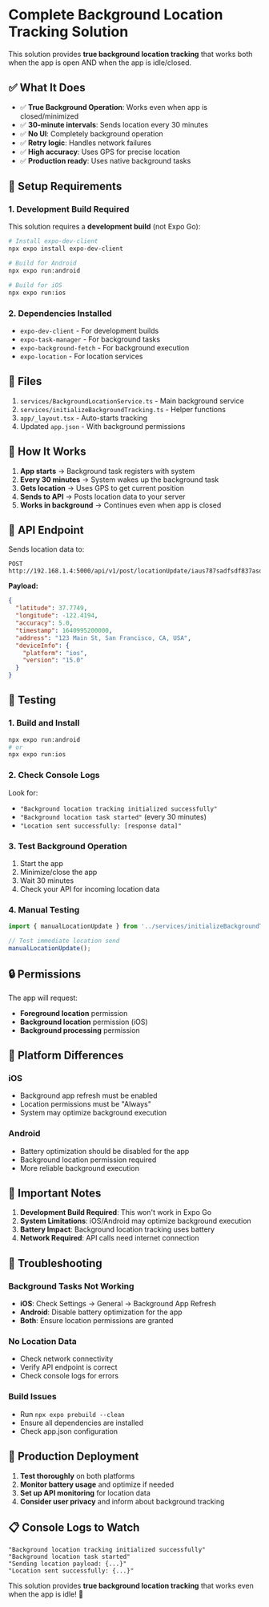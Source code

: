 # Complete Background Location Tracking Solution

This solution provides **true background location tracking** that works both when the app is open AND when the app is idle/closed.

## ✅ **What It Does**

- ✅ **True Background Operation**: Works even when app is closed/minimized
- ✅ **30-minute intervals**: Sends location every 30 minutes
- ✅ **No UI**: Completely background operation
- ✅ **Retry logic**: Handles network failures
- ✅ **High accuracy**: Uses GPS for precise location
- ✅ **Production ready**: Uses native background tasks

## 🚀 **Setup Requirements**

### 1. Development Build Required
This solution requires a **development build** (not Expo Go):

```bash
# Install expo-dev-client
npx expo install expo-dev-client

# Build for Android
npx expo run:android

# Build for iOS
npx expo run:ios
```

### 2. Dependencies Installed
- `expo-dev-client` - For development builds
- `expo-task-manager` - For background tasks
- `expo-background-fetch` - For background execution
- `expo-location` - For location services

## 📁 **Files**

1. `services/BackgroundLocationService.ts` - Main background service
2. `services/initializeBackgroundTracking.ts` - Helper functions
3. `app/_layout.tsx` - Auto-starts tracking
4. Updated `app.json` - With background permissions

## 🔧 **How It Works**

1. **App starts** → Background task registers with system
2. **Every 30 minutes** → System wakes up the background task
3. **Gets location** → Uses GPS to get current position
4. **Sends to API** → Posts location data to your server
5. **Works in background** → Continues even when app is closed

## 📡 **API Endpoint**

Sends location data to:
```
POST http://192.168.1.4:5000/api/v1/post/locationUpdate/iaus787sadfsdf837asdsad8223e
```

**Payload:**
```json
{
  "latitude": 37.7749,
  "longitude": -122.4194,
  "accuracy": 5.0,
  "timestamp": 1640995200000,
  "address": "123 Main St, San Francisco, CA, USA",
  "deviceInfo": {
    "platform": "ios",
    "version": "15.0"
  }
}
```

## 🧪 **Testing**

### 1. Build and Install
```bash
npx expo run:android
# or
npx expo run:ios
```

### 2. Check Console Logs
Look for:
- `"Background location tracking initialized successfully"`
- `"Background location task started"` (every 30 minutes)
- `"Location sent successfully: [response data]"`

### 3. Test Background Operation
1. Start the app
2. Minimize/close the app
3. Wait 30 minutes
4. Check your API for incoming location data

### 4. Manual Testing
```javascript
import { manualLocationUpdate } from '../services/initializeBackgroundTracking';

// Test immediate location send
manualLocationUpdate();
```

## 🔒 **Permissions**

The app will request:
- **Foreground location** permission
- **Background location** permission (iOS)
- **Background processing** permission

## 📱 **Platform Differences**

### iOS
- Background app refresh must be enabled
- Location permissions must be "Always"
- System may optimize background execution

### Android
- Battery optimization should be disabled for the app
- Background location permission required
- More reliable background execution

## 🚨 **Important Notes**

1. **Development Build Required**: This won't work in Expo Go
2. **System Limitations**: iOS/Android may optimize background execution
3. **Battery Impact**: Background location tracking uses battery
4. **Network Required**: API calls need internet connection

## 🔧 **Troubleshooting**

### Background Tasks Not Working
- **iOS**: Check Settings → General → Background App Refresh
- **Android**: Disable battery optimization for the app
- **Both**: Ensure location permissions are granted

### No Location Data
- Check network connectivity
- Verify API endpoint is correct
- Check console logs for errors

### Build Issues
- Run `npx expo prebuild --clean`
- Ensure all dependencies are installed
- Check app.json configuration

## 🎯 **Production Deployment**

1. **Test thoroughly** on both platforms
2. **Monitor battery usage** and optimize if needed
3. **Set up API monitoring** for location data
4. **Consider user privacy** and inform about background tracking

## 📋 **Console Logs to Watch**

```
"Background location tracking initialized successfully"
"Background location task started"
"Sending location payload: {...}"
"Location sent successfully: {...}"
```

This solution provides **true background location tracking** that works even when the app is idle! 🎉 
